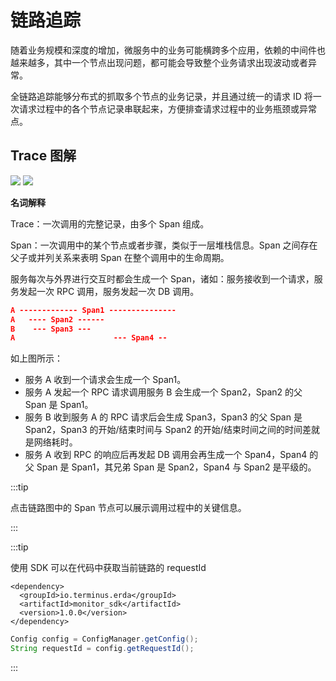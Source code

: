 # 链路追踪

随着业务规模和深度的增加，微服务中的业务可能横跨多个应用，依赖的中间件也越来越多，其中一个节点出现问题，都可能会导致整个业务请求出现波动或者异常。

全链路追踪能够分布式的抓取多个节点的业务记录，并且通过统一的请求 ID 将一次请求过程中的各个节点记录串联起来，方便排查请求过程中的业务瓶颈或异常点。

## Trace 图解

![](http://terminus-paas.oss-cn-hangzhou.aliyuncs.com/paas-doc/2021/07/26/b8c87e31-49b7-454c-b410-dbb9899b15ed.png)
![](http://terminus-paas.oss-cn-hangzhou.aliyuncs.com/paas-doc/2021/07/26/270210a4-5eaf-4af3-80ac-fa65259f310b.png)

**名词解释**

Trace：一次调用的完整记录，由多个 Span 组成。

Span：一次调用中的某个节点或者步骤，类似于一层堆栈信息。Span 之间存在父子或并列关系来表明 Span 在整个调用中的生命周期。

服务每次与外界进行交互时都会生成一个 Span，诸如：服务接收到一个请求，服务发起一次 RPC 调用，服务发起一次 DB 调用。

```json
A ------------- Span1 ---------------
A   ---- Span2 ------
B    --- Span3 ---
A                      --- Span4 --
```

如上图所示：

* 服务 A 收到一个请求会生成一个 Span1。
* 服务 A 发起一个 RPC 请求调用服务 B 会生成一个 Span2，Span2 的父 Span 是 Span1。
* 服务 B 收到服务 A 的 RPC 请求后会生成 Span3，Span3 的父 Span 是 Span2，Span3 的开始/结束时间与 Span2 的开始/结束时间之间的时间差就是网络耗时。
* 服务 A 收到 RPC 的响应后再发起 DB 调用会再生成一个 Span4，Span4 的父 Span 是 Span1，其兄弟 Span 是 Span2，Span4 与 Span2 是平级的。

:::tip

点击链路图中的 Span 节点可以展示调用过程中的关键信息。

:::

:::tip

使用 SDK 可以在代码中获取当前链路的 requestId

```pom
<dependency>
  <groupId>io.terminus.erda</groupId>
  <artifactId>monitor_sdk</artifactId>
  <version>1.0.0</version>
</dependency>
```

```java
Config config = ConfigManager.getConfig();
String requestId = config.getRequestId();
```

:::
